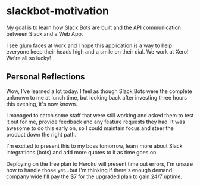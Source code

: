 # slackbot-motivation

My goal is to learn how Slack Bots are built and the API communication between Slack and a Web App. 

I see glum faces at work and I hope this application is a way to help everyone keep their heads high and a smile on their dial. We work at Xero! We're all so lucky!

## Personal Reflections
Wow, I've learned a lot today. I feel as though Slack Bots were the complete unknown to me at lunch time, but looking back after investing three hours this evening, it's now known. 

I managed to catch some staff that were still working and asked them to test it out for me, provide feedback and any feature requests they had. It was awesome to do this early on, so I could maintain focus and steer the product down the right path. 

I'm excited to present this to my boss tomorrow, learn more about Slack integrations (bots) and add more quotes to it as time goes on. 

Deploying on the free plan to Heroku will present time out errors, I'm unsure how to handle those yet...but I'm thinking if there's enough demand company wide I'll pay the $7 for the upgraded plan to gain 24/7 uptime.
